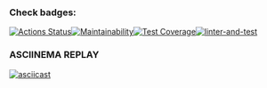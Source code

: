 ### Check badges:
[![Actions Status](https://github.com/dmitrykholopov/python-project-50/workflows/hexlet-check/badge.svg)](https://github.com/dmitrykholopov/python-project-50/actions)[![Maintainability](https://api.codeclimate.com/v1/badges/1bf65a8ea34a73c12bee/maintainability)](https://codeclimate.com/github/dmitrykholopov/python-project-50/maintainability)[![Test Coverage](https://api.codeclimate.com/v1/badges/1bf65a8ea34a73c12bee/test_coverage)](https://codeclimate.com/github/dmitrykholopov/python-project-50/test_coverage)[![linter-and-test](https://github.com/dmitrykholopov/python-project-50/actions/workflows/linter-and-test.yml/badge.svg)](https://github.com/dmitrykholopov/python-project-50/actions/workflows/linter-and-test.yml)

### ASCIINEMA REPLAY
[![asciicast](https://asciinema.org/a/GG0YnxVs6cNI6V3zks07qKpdo.svg)](https://asciinema.org/a/GG0YnxVs6cNI6V3zks07qKpdo)
